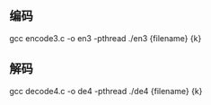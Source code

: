 ## 编码
gcc encode3.c -o en3 -pthread
./en3 {filename} {k}

## 解码
gcc decode4.c -o de4 -pthread
./de4 {filename} {k}
